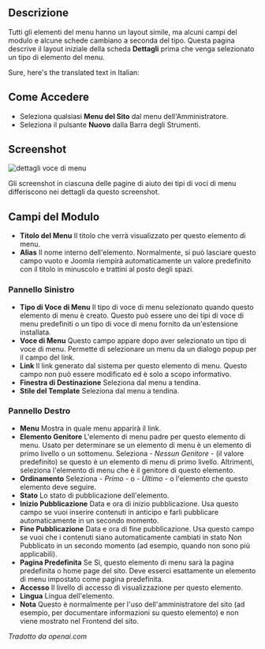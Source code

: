 <!-- Filename: Help6.x:Menu_Item_Details / Display title: Dettagli del Menu -->

## Descrizione

Tutti gli elementi del menu hanno un layout simile, ma alcuni campi del modulo e alcune schede cambiano a seconda del tipo. Questa pagina descrive il layout iniziale della scheda **Dettagli** prima che venga selezionato un tipo di elemento del menu.

Sure, here's the translated text in Italian:

## Come Accedere

* Seleziona qualsiasi **Menu del Sito** dal menu dell'Amministratore.
* Seleziona il pulsante **Nuovo** dalla Barra degli Strumenti.

## Screenshot

![dettagli voce di menu](../../../it/images/menu-items-common/menu-item-details.png)

Gli screenshot in ciascuna delle pagine di aiuto dei tipi di voci di menu differiscono nei dettagli da questo screenshot.

## Campi del Modulo

- **Titolo del Menu** Il titolo che verrà visualizzato per questo elemento di menu.
- **Alias** Il nome interno dell'elemento. Normalmente, si può lasciare questo
  campo vuoto e Joomla riempirà automaticamente un valore predefinito con il titolo in minuscolo e trattini al posto degli spazi.

### Pannello Sinistro

- **Tipo di Voce di Menu** Il tipo di voce di menu selezionato quando questo elemento di menu
  è creato. Questo può essere uno dei tipi di voce di menu predefiniti o un tipo di voce di menu fornito da un'estensione installata.
- **Voce di Menu** Questo campo appare dopo aver selezionato un tipo di voce di menu. Permette
  di selezionare un menu da un dialogo popup per il campo del link.
- **Link** Il link generato dal sistema per questo elemento di menu. Questo campo
  non può essere modificato ed è solo a scopo informativo.
- **Finestra di Destinazione** Seleziona dal menu a tendina.
- **Stile del Template** Seleziona dal menu a tendina.

### Pannello Destro

- **Menu** Mostra in quale menu apparirà il link.
- **Elemento Genitore** L'elemento di menu padre per questo elemento di menu. Usato per
  determinare se un elemento di menu è un elemento di primo livello o un sottomenu.
  Seleziona *- Nessun Genitore -* (il valore predefinito) se questo è un elemento di menu di primo livello. Altrimenti, seleziona l'elemento di menu che è il genitore di questo elemento.
- **Ordinamento** Seleziona *- Primo -* o *- Ultimo -* o l'elemento che questo elemento
  deve seguire.
- **Stato** Lo stato di pubblicazione dell'elemento.
- **Inizio Pubblicazione** Data e ora di inizio pubblicazione. Usa questo
  campo se vuoi inserire contenuti in anticipo e farli pubblicare automaticamente in un secondo momento.
- **Fine Pubblicazione** Data e ora di fine pubblicazione. Usa questo
  campo se vuoi che i contenuti siano automaticamente cambiati in stato Non Pubblicato
  in un secondo momento (ad esempio, quando non sono più applicabili).
- **Pagina Predefinita** Se Sì, questo elemento di menu sarà la pagina predefinita o home page
  del sito. Deve esserci esattamente un elemento di menu impostato come pagina predefinita.
- **Accesso** Il livello di accesso di visualizzazione per questo elemento.
- **Lingua** Lingua dell'elemento.
- **Nota** Questo è normalmente per l'uso dell'amministratore del sito (ad esempio, per
  documentare informazioni su questo elemento) e non viene mostrato nel Frontend del sito.

*Tradotto da openai.com*

